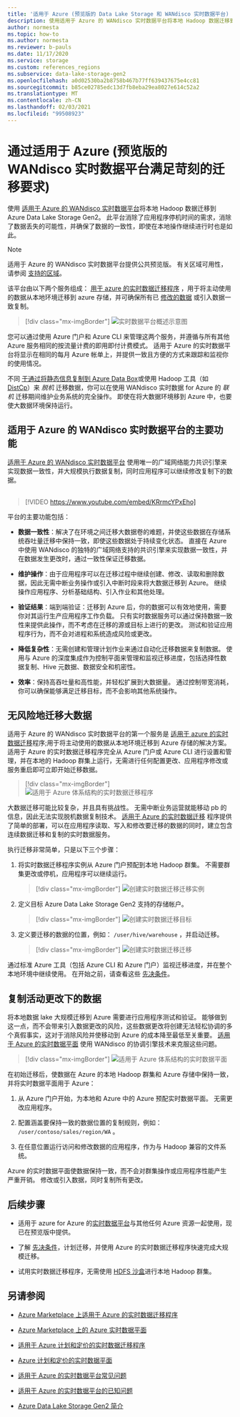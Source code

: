 ```yaml
---
title: '适用于 Azure (预览版的 Data Lake Storage 和 WANdisco 实时数据平台) '
description: 使用适用于 Azure 的 WANdisco 实时数据平台将本地 Hadoop 数据迁移到 Azure Data Lake Storage Gen2。
author: normesta
ms.topic: how-to
ms.author: normesta
ms.reviewer: b-pauls
ms.date: 11/17/2020
ms.service: storage
ms.custom: references_regions
ms.subservice: data-lake-storage-gen2
ms.openlocfilehash: a0d02530ba2b8758b467b77ff639437675e4cc81
ms.sourcegitcommit: b85ce02785edc13d7fb8eba29ea8027e614c52a2
ms.translationtype: MT
ms.contentlocale: zh-CN
ms.lasthandoff: 02/03/2021
ms.locfileid: "99508923"
---
```

# <a name="meet-demanding-migration-requirements-with-wandisco-livedata-platform-for-azure-preview"></a>通过适用于 Azure (预览版的 WANdisco 实时数据平台满足苛刻的迁移要求) 

使用 [适用于 Azure 的 WANdisco 实时数据平台](https://docs.wandisco.com/live-data-platform/docs/landing/)将本地 Hadoop 数据迁移到 Azure Data Lake Storage Gen2。 此平台消除了应用程序停机时间的需求，消除了数据丢失的可能性，并确保了数据的一致性，即使在本地操作继续进行时也是如此。  

> [!NOTE]
> 适用于 Azure 的 WANdisco 实时数据平台提供公共预览版。 有关区域可用性，请参阅 [支持的区域](https://docs.wandisco.com/live-data-platform/docs/prereq#supported-regions)。

该平台由以下两个服务组成： [用于 azure 的实时数据迁移程序](https://www.wandisco.com/products/livedata-migrator-for-azure) ，用于将主动使用的数据从本地环境迁移到 azure 存储，并可确保所有已 [修改的数据](https://www.wandisco.com/products/livedata-plane-for-azure) 或引入数据一致复制。 

> [!div class="mx-imgBorder"]
> ![实时数据平台概述示意图](./media/migrate-gen2-wandisco-live-data-platform/live-data-platform-overview.png)

您可以通过使用 Azure 门户和 Azure CLI 来管理这两个服务，并遵循与所有其他 Azure 服务相同的按流量计费的即用即付计费模式。 适用于 Azure 的实时数据平台将显示在相同的每月 Azure 帐单上，并提供一致且方便的方式来跟踪和监视你的使用情况。

不同 [于通过将静态信息复制到 Azure Data Box](./data-lake-storage-migrate-on-premises-hdfs-cluster.md)或使用 Hadoop 工具（如 [DistCp](https://hadoop.apache.org/docs/current/hadoop-distcp/DistCp.html)）来 _脱机_ 迁移数据，你可以在使用 WANdisco 实时数据 for Azure 的 _联机_ 迁移期间维护业务系统的完全操作。 即使在将大数据环境移到 Azure 中，也要使大数据环境保持运行。

## <a name="key-features-of-wandisco-livedata-platform-for-azure"></a>适用于 Azure 的 WANdisco 实时数据平台的主要功能

[适用于 Azure 的 WANdisco 实时数据平台](https://docs.wandisco.com/live-data-platform/docs/landing/) 使用唯一的广域网络能力共识引擎来实现数据一致性，并大规模执行数据复制，同时应用程序可以继续修改复制下的数据。 <br><br>

>[!VIDEO https://www.youtube.com/embed/KRrmcYPxEho] 

平台的主要功能包括：

- **数据一致性**：解决了在环境之间迁移大数据卷的难题，并使这些数据在存储系统吞吐量迁移中保持一致，即使这些数据处于持续变化状态。 直接在 Azure 中使用 WANdisco 的独特的广域网络支持的共识引擎来实现数据一致性，并在数据发生更改时，通过一致性保证迁移数据。

- **维护操作**：由于应用程序可以在迁移过程中继续创建、修改、读取和删除数据，因此无需中断业务操作或引入中断时段来将大数据迁移到 Azure。 继续操作应用程序、分析基础结构、引入作业和其他处理。

- **验证结果**：端到端验证：迁移到 Azure 后，你的数据可以有效地使用，需要你对其运行生产应用程序工作负载。 只有实时数据服务可以通过保持数据一致性来提供此操作，而不考虑在迁移的源或目标上进行的更改。 测试和验证应用程序行为，而不会对进程和系统造成风险或更改。

- **降低复杂性**：无需创建和管理计划作业来通过自动化迁移数据来复制数据。 使用与 Azure 的深度集成作为控制平面来管理和监视迁移进度，包括选择性数据复制、Hive 元数据、数据安全和机密性。

- **效率**：保持高吞吐量和高性能，并轻松扩展到大数据量。 通过控制带宽消耗，你可以确保能够满足迁移目标，而不会影响其他系统操作。

## <a name="migrate-big-data-faster-without-risk"></a>无风险地迁移大数据

适用于 Azure 的 WANdisco 实时数据平台的第一个服务是 [适用于 azure 的实时数据迁移](https://www.wandisco.com/products/livedata-migrator-for-azure)程序;用于将主动使用的数据从本地环境迁移到 Azure 存储的解决方案。 适用于 Azure 的实时数据迁移程序完全从 Azure 门户或 Azure CLI 进行设置和管理，并在本地的 Hadoop 群集上运行，无需进行任何配置更改、应用程序修改或服务重启即可立即开始迁移数据。

> [!div class="mx-imgBorder"]
> ![适用于 Azure 体系结构的实时数据迁移程序](./media/migrate-gen2-wandisco-live-data-platform/live-data-migrator-architecture.png)

大数据迁移可能比较复杂，并且具有挑战性。 无需中断业务运营就能移动 pb 的信息，因此无法实现脱机数据复制技术。 [适用于 Azure 的实时数据迁移](https://www.wandisco.com/products/livedata-migrator-for-azure) 程序提供了简单的部署，可以在应用程序读取、写入和修改要迁移的数据的同时，建立包含连续数据迁移和复制的实时数据服务。

执行迁移非常简单，只是以下三个步骤：

1. 将实时数据迁移程序实例从 Azure 门户预配到本地 Hadoop 群集。 不需要群集更改或停机，应用程序可以继续运行。

   > [!div class="mx-imgBorder"]
   >![创建实时数据迁移迁移实例](./media/migrate-gen2-wandisco-live-data-platform/create-live-data-migrator.png)

2. 定义目标 Azure Data Lake Storage Gen2 支持的存储帐户。

   > [!div class="mx-imgBorder"]
   >![创建实时数据迁移目标](./media/migrate-gen2-wandisco-live-data-platform/create-target.png)

3. 定义要迁移的数据的位置，例如： `/user/hive/warehouse` ，并启动迁移。

   > [!div class="mx-imgBorder"]
   > ![创建实时数据迁移迁移](./media/migrate-gen2-wandisco-live-data-platform/create-migration.png)

通过标准 Azure 工具（包括 Azure CLI 和 Azure 门户）监视迁移进度，并在整个本地环境中继续使用。 在开始之前，请查看这些 [先决条件](https://docs.wandisco.com/live-data-platform/docs/prereq/)。

## <a name="replicate-data-under-active-change"></a>复制活动更改下的数据

将本地数据 lake 大规模迁移到 Azure 需要进行应用程序测试和验证。 能够做到这一点，而不会带来引入数据更改的风险，这些数据更改将创建无法轻松协调的多个真假事实，这对于消除风险并使移动到 Azure 的成本降至最低至关重要。 [适用于 Azure 的实时数据平面](https://www.wandisco.com/products/livedata-plane-for-azure) 使用 WANdisco 的协调引擎技术来克服这些问题。

> [!div class="mx-imgBorder"]
> ![适用于 Azure 体系结构的实时数据平面](./media/migrate-gen2-wandisco-live-data-platform/live-data-plane-architecture.png)

在初始迁移后，使数据在 Azure 的本地 Hadoop 群集和 Azure 存储中保持一致，并将实时数据平面用于 Azure：

1. 从 Azure 门户开始，为本地和 Azure 中的 Azure 预配实时数据平面。 无需更改应用程序。

2. 配置涵盖要保持一致的数据位置的复制规则，例如： `/user/contoso/sales/region/WA` 。

3. 在任意位置运行访问和修改数据的应用程序，作为与 Hadoop 兼容的文件系统。

Azure 的实时数据平面使数据保持一致，而不会对群集操作或应用程序性能产生严重开销。 修改或引入数据，同时复制所有更改。

## <a name="next-steps"></a>后续步骤

- 适用于 azure for Azure 的[实时数据平台](https://docs.wandisco.com/live-data-platform/docs/landing/)与其他任何 Azure 资源一起使用，现已在预览版中提供。 

- 了解 [先决条件](https://docs.wandisco.com/live-data-platform/docs/prereq/)，计划迁移，并使用 Azure 的实时数据迁移程序快速完成大规模迁移。

- 试用实时数据迁移程序，无需使用 [HDFS 沙盒](https://docs.wandisco.com/live-data-platform/docs/create-sandbox-intro/)进行本地 Hadoop 群集。

## <a name="see-also"></a>另请参阅

- [Azure Marketplace 上适用于 Azure 的实时数据迁移程序](https://azuremarketplace.microsoft.com/marketplace/apps/wandisco.ldm?tab=Overview)

- [Azure Marketplace 上的 Azure 实时数据平面](https://azuremarketplace.microsoft.com/marketplace/apps/wandisco.ldp?tab=Overview)

- [适用于 Azure 计划和定价的实时数据迁移程序](https://azuremarketplace.microsoft.com/marketplace/apps/wandisco.ldm?tab=PlansAndPrice)

- [Azure 计划和定价的实时数据平面](https://azuremarketplace.microsoft.com/marketplace/apps/wandisco.ldp?tab=PlansAndPrice) 

- [适用于 Azure 的实时数据平台常见问题](https://docs.wandisco.com/live-data-platform/docs/faq/)

- [适用于 Azure 的实时数据平台的已知问题](https://docs.wandisco.com/live-data-platform/docs/known-issues/)

- [Azure Data Lake Storage Gen2 简介](data-lake-storage-introduction.md)